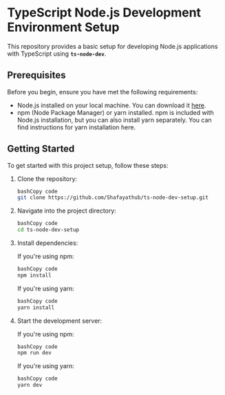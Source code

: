 # **TypeScript Node.js Development Environment Setup**

This repository provides a basic setup for developing Node.js applications with TypeScript using **`ts-node-dev`**.

## **Prerequisites**

Before you begin, ensure you have met the following requirements:

- Node.js installed on your local machine. You can download it [here](https://nodejs.org/).
- npm (Node Package Manager) or yarn installed. npm is included with Node.js installation, but you can also install yarn separately. You can find instructions for yarn installation here.

## **Getting Started**

To get started with this project setup, follow these steps:

1. Clone the repository:

   ```bash
   bashCopy code
   git clone https://github.com/Shafayathub/ts-node-dev-setup.git

   ```

2. Navigate into the project directory:

   ```bash
   bashCopy code
   cd ts-node-dev-setup

   ```

3. Install dependencies:

   If you're using npm:

   ```bash
   bashCopy code
   npm install

   ```

   If you're using yarn:

   ```bash
   bashCopy code
   yarn install

   ```

4. Start the development server:

   If you're using npm:

   ```bash
   bashCopy code
   npm run dev

   ```

   If you're using yarn:

   ```bash
   bashCopy code
   yarn dev

   ```
